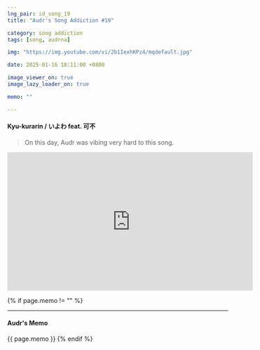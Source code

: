 ```yaml
---
lng_pair: id_song_19
title: "Audr's Song Addiction #19"

category: song addiction
tags: [song, audrna]

img: "https://img.youtube.com/vi/2b1IexhKPz4/mqdefault.jpg"

date: 2025-01-16 18:11:00 +0800

image_viewer_on: true
image_lazy_loader_on: true

memo: ""

---
```


<!-- outline-start -->
#### Kyu-kurarin / いよわ feat. 可不
<!-- outline-end -->

> On this day, Audr was vibing very hard to this song.

<iframe
  width="560"
  height="315"
  src="https://www.youtube.com/embed/2b1IexhKPz4"
  title="YouTube video player"
  frameborder="0"
  allow="accelerometer; clipboard-write; encrypted-media; gyroscope; picture-in-picture; web-share"
  referrerpolicy="strict-origin-when-cross-origin"
  allowfullscreen
  data-align="center"
></iframe>

{% if page.memo != "" %}
<hr>

#### Audr's Memo

{{ page.memo }}
{% endif %}
